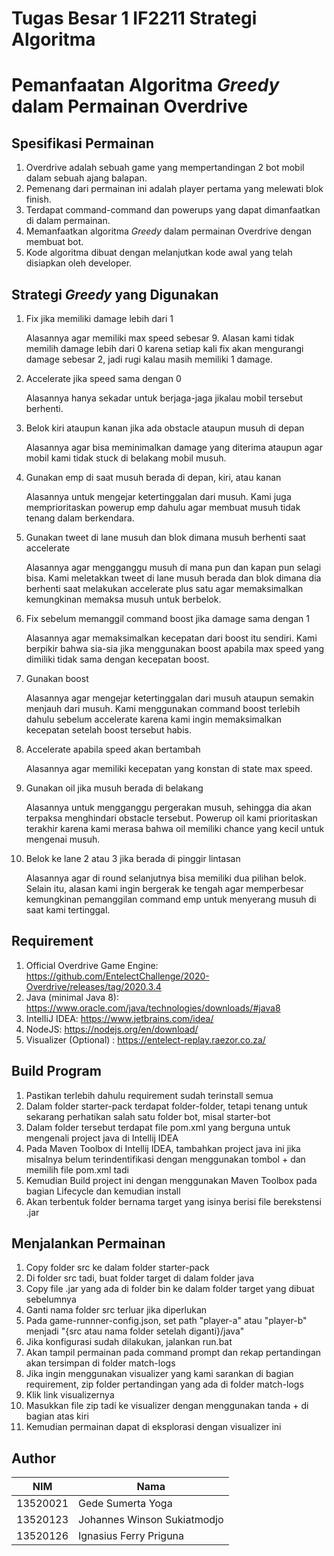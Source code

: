 # Tugas Besar 1 IF2211 Strategi Algoritma
# Pemanfaatan Algoritma _Greedy_ dalam Permainan Overdrive

## Spesifikasi Permainan
1. Overdrive adalah sebuah game yang mempertandingan 2 bot mobil dalam sebuah ajang balapan.
2. Pemenang dari permainan ini adalah player pertama yang melewati blok finish.
3. Terdapat command-command dan powerups yang dapat dimanfaatkan di dalam permainan.
4. Memanfaatkan algoritma _Greedy_ dalam permainan Overdrive dengan membuat bot.
5. Kode algoritma dibuat dengan melanjutkan kode awal yang telah disiapkan oleh developer.

## Strategi _Greedy_ yang Digunakan
1.  Fix jika memiliki damage lebih dari 1

    Alasannya agar memiliki max speed sebesar 9. Alasan kami tidak memilih damage lebih dari 0 karena setiap kali fix akan mengurangi damage sebesar 2, jadi rugi kalau masih memiliki 1 damage.

2.  Accelerate jika speed sama dengan 0

    Alasannya hanya sekadar untuk berjaga-jaga jikalau mobil tersebut berhenti.

3.  Belok kiri ataupun kanan jika ada obstacle ataupun musuh di depan

    Alasannya agar bisa meminimalkan damage yang diterima ataupun agar mobil kami tidak stuck di belakang mobil musuh.

4.  Gunakan emp di saat musuh berada di depan, kiri, atau kanan

    Alasannya untuk mengejar ketertinggalan dari musuh. Kami juga memprioritaskan powerup emp dahulu agar membuat musuh tidak tenang dalam berkendara.

5.  Gunakan tweet di lane musuh dan blok dimana musuh berhenti saat accelerate

    Alasannya agar mengganggu musuh di mana pun dan kapan pun selagi bisa. Kami meletakkan tweet di lane musuh berada dan blok dimana dia berhenti saat melakukan accelerate plus satu agar memaksimalkan kemungkinan memaksa musuh untuk berbelok.

6.  Fix sebelum memanggil command boost jika damage sama dengan 1

    Alasannya agar memaksimalkan kecepatan dari boost itu sendiri. Kami berpikir bahwa sia-sia jika menggunakan boost apabila max speed yang dimiliki tidak sama dengan kecepatan boost.

7.  Gunakan boost

    Alasannya agar mengejar ketertinggalan dari musuh ataupun semakin menjauh dari musuh. Kami menggunakan command boost terlebih dahulu sebelum accelerate karena kami ingin memaksimalkan kecepatan setelah boost tersebut habis.

8.  Accelerate apabila speed akan bertambah

    Alasannya agar memiliki kecepatan yang konstan di state max speed.

9.  Gunakan oil jika musuh berada di belakang

    Alasannya untuk mengganggu pergerakan musuh, sehingga dia akan terpaksa menghindari obstacle tersebut. Powerup oil kami prioritaskan terakhir karena kami merasa bahwa oil memiliki chance yang kecil untuk mengenai musuh.

10. Belok ke lane 2 atau 3 jika berada di pinggir lintasan

    Alasannya agar di round selanjutnya bisa memiliki dua pilihan belok. Selain itu, alasan kami ingin bergerak ke tengah agar memperbesar kemungkinan pemanggilan command emp untuk menyerang musuh di saat kami tertinggal.

## Requirement
1. Official Overdrive Game Engine: https://github.com/EntelectChallenge/2020-Overdrive/releases/tag/2020.3.4
2. Java (minimal Java 8): https://www.oracle.com/java/technologies/downloads/#java8
3. IntelIiJ IDEA: https://www.jetbrains.com/idea/
4. NodeJS: https://nodejs.org/en/download/
5. Visualizer (Optional) : https://entelect-replay.raezor.co.za/

## Build Program
1. Pastikan terlebih dahulu requirement sudah terinstall semua
2. Dalam folder starter-pack terdapat folder-folder, tetapi tenang untuk sekarang perhatikan salah satu folder bot, misal starter-bot
3. Dalam folder tersebut terdapat file pom.xml yang berguna untuk mengenali project java di Intellij IDEA
4. Pada Maven Toolbox di Intellij IDEA, tambahkan project java ini jika misalnya belum terindentifikasi dengan menggunakan tombol + dan memilih file pom.xml tadi
5. Kemudian Build project ini dengan menggunakan Maven Toolbox pada bagian Lifecycle dan kemudian install
6. Akan terbentuk folder bernama target yang isinya berisi file berekstensi .jar

## Menjalankan Permainan
1. Copy folder src ke dalam folder starter-pack
2. Di folder src tadi, buat folder target di dalam folder java
3. Copy file .jar yang ada di folder bin ke dalam folder target yang dibuat sebelumnya
4. Ganti nama folder src terluar jika diperlukan
5. Pada game-runnner-config.json, set path "player-a" atau "player-b" menjadi "{src atau nama folder setelah diganti}/java"
7. Jika konfigurasi sudah dilakukan, jalankan run.bat
8. Akan tampil permainan pada command prompt dan rekap pertandingan akan tersimpan di folder match-logs
9. Jika ingin menggunakan visualizer yang kami sarankan di bagian requirement, zip folder pertandingan yang ada di folder match-logs
10. Klik link visualizernya
11. Masukkan file zip tadi ke visualizer dengan menggunakan tanda + di bagian atas kiri
12. Kemudian permainan dapat di eksplorasi dengan visualizer ini

## Author
| NIM      | Nama                        |
| -------- | --------------------------- |
| 13520021 | Gede Sumerta Yoga           |
| 13520123 | Johannes Winson Sukiatmodjo |
| 13520126 | Ignasius Ferry Priguna      |
